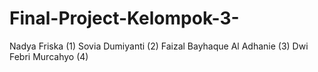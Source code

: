 # Final-Project-Kelompok-3-
Nadya Friska (1)
Sovia Dumiyanti (2)
Faizal Bayhaque Al Adhanie (3)
Dwi Febri Murcahyo (4)
